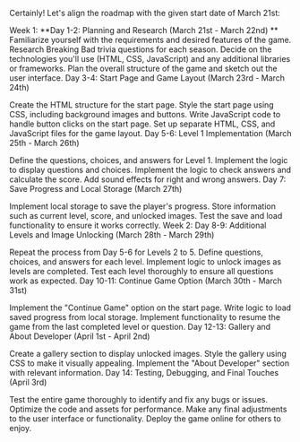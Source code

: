 
Certainly! Let's align the roadmap with the given start date of March 21st:

Week 1:
**Day 1-2: Planning and Research (March 21st - March 22nd)
**
Familiarize yourself with the requirements and desired features of the game.
Research Breaking Bad trivia questions for each season.
Decide on the technologies you'll use (HTML, CSS, JavaScript) and any additional libraries or frameworks.
Plan the overall structure of the game and sketch out the user interface.
Day 3-4: Start Page and Game Layout (March 23rd - March 24th)

Create the HTML structure for the start page.
Style the start page using CSS, including background images and buttons.
Write JavaScript code to handle button clicks on the start page.
Set up separate HTML, CSS, and JavaScript files for the game layout.
Day 5-6: Level 1 Implementation (March 25th - March 26th)

Define the questions, choices, and answers for Level 1.
Implement the logic to display questions and choices.
Implement the logic to check answers and calculate the score.
Add sound effects for right and wrong answers.
Day 7: Save Progress and Local Storage (March 27th)

Implement local storage to save the player's progress.
Store information such as current level, score, and unlocked images.
Test the save and load functionality to ensure it works correctly.
Week 2:
Day 8-9: Additional Levels and Image Unlocking (March 28th - March 29th)

Repeat the process from Day 5-6 for Levels 2 to 5.
Define questions, choices, and answers for each level.
Implement logic to unlock images as levels are completed.
Test each level thoroughly to ensure all questions work as expected.
Day 10-11: Continue Game Option (March 30th - March 31st)

Implement the "Continue Game" option on the start page.
Write logic to load saved progress from local storage.
Implement functionality to resume the game from the last completed level or question.
Day 12-13: Gallery and About Developer (April 1st - April 2nd)

Create a gallery section to display unlocked images.
Style the gallery using CSS to make it visually appealing.
Implement the "About Developer" section with relevant information.
Day 14: Testing, Debugging, and Final Touches (April 3rd)

Test the entire game thoroughly to identify and fix any bugs or issues.
Optimize the code and assets for performance.
Make any final adjustments to the user interface or functionality.
Deploy the game online for others to enjoy.